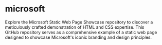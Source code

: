 # microsoft
Explore the Microsoft Static Web Page Showcase repository to discover a meticulously crafted demonstration of HTML and CSS expertise. This GitHub repository serves as a comprehensive example of a static web page designed to showcase Microsoft's iconic branding and design principles.
